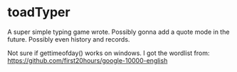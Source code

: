 # toadTyper
A super simple typing game wrote.
Possibly gonna add a quote mode in the future.
Possibly even history and records.

Not sure if gettimeofday() works on windows.
I got the wordlist from:
https://github.com/first20hours/google-10000-english
